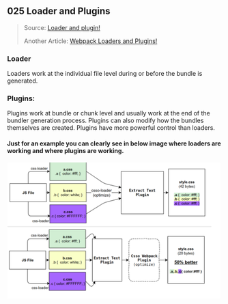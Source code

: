 ## 025 Loader and Plugins
> Source: [Loader and plugin!](https://stackoverflow.com/questions/37452402/webpack-loaders-vs-plugins-whats-the-difference#:~:text=Loaders%20work%20at%20the%20individual,the%20bundles%20themselves%20are%20created.)
>
> Another Article: [Webpack Loaders and Plugins!](https://imranhsayed.medium.com/webpack-loaders-and-plugins-e13f79fe6b32)

### Loader
Loaders work at the individual file level during or before the bundle is generated.


### Plugins:
Plugins work at bundle or chunk level and usually work at the end of the bundler generation process. Plugins can also modify how the bundles themselves are created. Plugins have more powerful control than loaders.

#### Just for an example you can clearly see in below image where loaders are working and where plugins are working.
<img src="./imgs/loader.png" width="500">